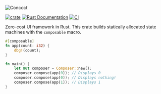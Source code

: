 ![Concoct](https://github.com/matthunz/viewbuilder/blob/main/logo.png?raw=true)

[![crate](https://img.shields.io/crates/v/concoct.svg)](https://crates.io/crates/concoct)
[![Rust Documentation](https://img.shields.io/badge/api-rustdoc-blue.svg)](https://docs.rs/concoct)
[![CI](https://github.com/matthunz/concoct/actions/workflows/rust.yml/badge.svg)](https://github.com/matthunz/concoct/actions/workflows/rust.yml)

Zero-cost UI framework in Rust.
This crate builds statically allocated state machines with the `composable` macro.

```rust
#[composable]
fn app(count: i32) {
    dbg!(count);
}

fn main() {
    let mut composer = Composer::new();
    composer.compose(app(0)); // Displays 0
    composer.compose(app(0)); // Displays nothing!
    composer.compose(app(1)); // Displays 1
}
```